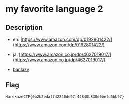 # my favorite language 2

## Description

- en: [https://www.amazon.com/dp/0192801422/](https://www.amazon.com/dp/0192801422/)
- ja: [https://www.amazon.co.jp/dp/4627019017/](https://www.amazon.co.jp/dp/4627019017/)

- [bar.lazy](attachments/bar.lazy)

## Flag

```
HarekazeCTF{0b2b2edaf742240de97f44840b830d0befd5bb97}
```